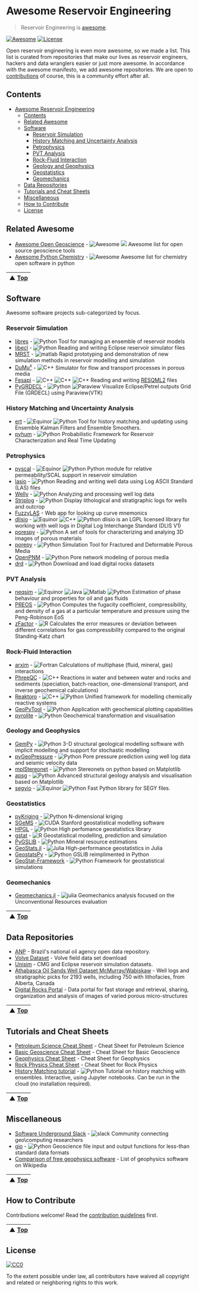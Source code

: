 # Awesome Reservoir Engineering
> Reservoir Engineering is [awesome](awesome.md).

[![Awesome](https://cdn.rawgit.com/sindresorhus/awesome/d7305f38d29fed78fa85652e3a63e154dd8e8829/media/badge.svg)](https://github.com/sindresorhus/awesome) [![License](https://img.shields.io/github/license/softwareunderground/awesome-open-geoscience.svg)](LICENSE)

Open reservoir engineering is even more awesome, so we made a list. This list is curated from repositories that make our lives as reservoir engineers, hackers and data wranglers easier or just more awesome. In accordance with the awesome manifesto, we add awesome repositories. We are open to [contributions](contributing.md) of course, this is a community effort after all.

## Contents

- [Awesome Reservoir Engineering](#awesome-reservoir-engineering)
  - [Contents](#contents)
  - [Related Awesome](#related-awesome)
  - [Software](#software)
    - [Reservoir Simulation](#reservoir-simulation)
    - [History Matching and Uncertainty Analysis](#history-matching-and-uncertainty-analysis)
    - [Petrophysics](#petrophysics)
    - [PVT Analysis](#pvt-analysis)
    - [Rock-Fluid Interaction](#rock-fluid-interaction)
    - [Geology and Geophysics](#geology-and-geophysics)
    - [Geostatistics](#geostatistics)
    - [Geomechanics](#geomechanics)
  - [Data Repositories](#data-repositories)
  - [Tutorials and Cheat Sheets](#tutorials-and-cheat-sheets)
  - [Miscellaneous](#miscellaneous)
  - [How to Contribute](#how-to-contribute)
  - [License](#license)

## Related Awesome
- [Awesome Open Geoscience](https://github.com/softwareunderground/awesome-open-geoscience) - ![Awesome](media/icon/awesome.png) ![](media/icon/fork.png) Awesome list for open source geoscience tools   
- [Awesome Python Chemistry](https://github.com/lmmentel/awesome-python-chemistry) - ![Awesome](media/icon/awesome.png) Awesome list for chemistry open software in python

| ▲ [Top](#awesome-reservoir-engineering) |
| --- |

## Software
Awesome software projects sub-categorized by focus.
### Reservoir Simulation
- [libres](https://github.com/equinor/libres) - ![Python](media/icon/python.png) Tool for managing an ensemble of reservoir models
- [libecl](https://github.com/equinor/libecl) - ![Python](media/icon/python.png) Reading and writing Eclipse reservoir simulator files
- [MRST](https://www.sintef.no/projectweb/mrst) - ![matlab](media/icon/matlab.png) Rapid prototyping and demonstration of new simulation methods in reservoir modelling and simulation
- [DuMu<sup>x</sup>](https://dumux.org) - ![C++](media/icon/cplusplus.png) Simulator for flow and transport processes in porous media
- [Fesapi](https://github.com/F2I-Consulting/fesapi) - ![C++](media/icon/cplusplus.png) ![C++](media/icon/java.png) ![C++](media/icon/csharp.png) Reading and writing [RESQML2](https://www.energistics.org/portfolio/resqml-data-standards/) files
- [PyGRDECL](https://github.com/BinWang0213/PyGRDECL) - ![Python](media/icon/python.png) ![Paraview](media/icon/paraview.png) Visualize Eclipse/Petrel outputs Grid File (GRDECL) using Paraview(VTK)
### History Matching and Uncertainty Analysis
- [ert](https://github.com/equinor/ert) - ![Equinor](media/icon/equinor.png) ![Python](media/icon/python.png) Tool for history matching and updating using Ensemble Kalman Filters and Ensemble Smoothers.
- [pyhum](https://github.com/juliohm/HUM) - ![Python](media/icon/python.png) Probabilistic Framework for Reservoir Characterization and Real Time Updating
### Petrophysics
- [pyscal](https://github.com/equinor/pyscal) - ![Equinor](media/icon/equinor.png) ![Python](media/icon/python.png) Python module for relative permeability/SCAL support in reservoir simulation
- [lasio](https://github.com/kinverarity1/lasio/) - ![Python](media/icon/python.png) Reading and writing well data using Log ASCII Standard (LAS) files
- [Welly](https://github.com/agile-geoscience/welly) - ![Python](media/icon/python.png) Analyzing and processing well log data
- [Striplog](https://github.com/agile-geoscience/striplog) - ![Python](media/icon/python.png) Display lithological and stratigraphic logs for wells and outcrop
- [FuzzyLAS](http://fuzzylas.appspot.com/) - Web app for looking up curve mnemonics
- [dlisio](https://github.com/equinor/dlisio) - ![Equinor](media/icon/equinor.png) ![C++](media/icon/cplusplus.png) ![Python](media/icon/python.png) dlisio is an LGPL licensed library for working with well logs in Digital Log Interchange Standard (DLIS V1) 
- [porespy](https://github.com/PMEAL/porespy) - ![Python](media/icon/python.png) A set of tools for characterizing and analying 3D images of porous materials
- [porepy](https://github.com/pmgbergen/porepy) - ![Python](media/icon/python.png) Simulation Tool for Fractured and Deformable Porous Media
- [OpenPNM](https://github.com/PMEAL/OpenPNM) - ![Python](media/icon/python.png) Pore network modeling of porous media
- [drd](https://github.com/LukasMosser/digital_rocks_data) - ![Python](media/icon/python.png) Download and load digital rocks datasets
### PVT Analysis
- [neqsim](https://equinor.github.io/neqsimhome/) - ![Equinor](media/icon/equinor.png) ![Java](media/icon/java.png) ![Matlab](media/icon/matlab.png) ![Python](media/icon/python.png) Estimation of phase behaviour and properties for oil and gas fluids
- [PREOS](https://github.com/CorySimon/PREOS) - ![Python](media/icon/python.png) Computes the fugacity coefficient, compressibility, and density of a gas at a particular temperature and pressure using the Peng-Robinson EoS
- [zFactor](https://github.com/f0nzie/zFactor) - ![R](media/icon/r.png) Calculates the error measures or deviation between different correlations for gas compressibility compared to the original Standing-Katz chart
### Rock-Fluid Interaction
- [arxim](https://www.emse.fr/~moutte/arxim/) - ![Fortran](media/icon/fortran.png) Calculations of multiphase (fluid, mineral, gas) interactions
- [PhreeQC](https://www.usgs.gov/software/phreeqc-version-3) - ![C++](media/icon/cplusplus.png) Reactions in water and between water and rocks and sediments (speciation, batch-reaction, one-dimensional transport, and inverse geochemical calculations)
- [Reaktoro](https://reaktoro.org/) - ![C++](media/icon/cplusplus.png) ![Python](media/icon/python.png) Unified framework for modelling chemically reactive systems
- [GeoPyTool](https://github.com/GeoPyTool/GeoPyTool) - ![Python](media/icon/python.png) Application with geochemical plotting capabilities
- [pyrolite](https://github.com/morganjwilliams/pyrolite) - ![Python](media/icon/python.png) Geochemical transformation and visualisation
### Geology and Geophysics
- [GemPy](https://github.com/cgre-aachen/gempy) - ![Python](media/icon/python.png) 3-D structural geological modelling software with implicit modelling and support for stochastic modelling
- [pyGeoPressure](https://pygeopressure.readthedocs.io/en/latest/) - ![Python](media/icon/python.png) Pore pressure prediction using well log data and seismic velocity data
- [mplStereonet](https://github.com/joferkington/mplstereonet) - ![Python](media/icon/python.png) Stereonets on python based on Matplotlib
- [apsg](https://github.com/ondrolexa/apsg) - ![Python](media/icon/python.png) Advanced structural geology analysis and visualisation based on Matplotlib
-  [segyio](https://github.com/equinor/segyio) - ![Equinor](media/icon/equinor.png) ![Python](media/icon/python.png) Fast Python library for SEGY files.

### Geostatistics
- [pyKriging](https://github.com/capaulson/pyKriging) - ![Python](media/icon/python.png) N-dimensional kriging
- [SGeMS](http://sgems.sourceforge.net/) - ![CUDA](media/icon/cuda.png) Stanford geostatistical modelling software
- [HPGL](https://github.com/hpgl/hpgl) - ![Python](media/icon/python.png) High perfomance geostatistics library
- [gstat](https://github.com/r-spatial/gstat/) - ![R](media/icon/r.png) Geostatistical modelling, prediction and simulation
- [PyGSLIB](https://opengeostat.github.io/pygslib/index.html) - ![Python](media/icon/python.png) Mineral resource estimations
- [GeoStats.jl](https://github.com/juliohm/GeoStats.jl) - ![Julia](media/icon/julia.png) High-performance geostatistics in Julia
- [GeostatsPy](https://github.com/GeostatsGuy/GeostatsPy) - ![Python](media/icon/python.png) GSLIB reimplimented in Python
- [GeoStat-Framework](https://github.com/GeoStat-Framework) - ![Python](media/icon/python.png) Framework for geostatistical simulations
### Geomechanics
- [Geomechanics.jl](https://github.com/scuervo91/Geomechanics.jl) - ![julia](media/icon/julia.png) Geomechanics analysis focused on the Unconventional Resources evaluation 

| ▲ [Top](#awesome-reservoir-engineering) |
| --- |

## Data Repositories
- [ANP](http://www.anp.gov.br/dados-abertos-anp) - Brazil's national oil agency open data repository.
- [Volve Dataset](https://www.equinor.com/en/how-and-why/digitalisation-in-our-dna/volve-field-data-village-download.html) - Volve field data set download
- [Unisim](https://www.unisim.cepetro.unicamp.br/benchmarks/br/) - CMG and Eclipse reservoir simulation datasets. 
- [Athabasca Oil Sands Well Dataset McMurray/Wabiskaw](https://ags.aer.ca/publications/SPE_006.html) - Well logs and stratigraphic picks for 2193 wells, including 750 with lithofacies, from Alberta, Canada
- [Digital Rocks Portal](https://www.digitalrocksportal.org/) - Data portal for fast storage and retrieval, sharing, organization and analysis of images of varied porous micro-structures

| ▲ [Top](#awesome-reservoir-engineering) |
| --- |

## Tutorials and Cheat Sheets

- [Petroleum Science Cheat Sheet](https://static.squarespace.com/static/549dcda5e4b0a47d0ae1db1e/54a06d6ee4b0d158ed95f696/54a06d6fe4b0d158ed96019e/1323808738753/Cheatsheet_petroleum.pdf) - Cheat Sheet for Petroleum Science
- [Basic Geoscience Cheat Sheet](https://static.squarespace.com/static/549dcda5e4b0a47d0ae1db1e/54a06d6ee4b0d158ed95f696/54a06d6fe4b0d158ed95fff0/1295033898443/Cheatsheet_basic.pdf) - Cheat Sheet for Basic Geoscience
- [Geophysics Cheat Sheet](https://static.squarespace.com/static/549dcda5e4b0a47d0ae1db1e/54a06d6ee4b0d158ed95f696/54a06d70e4b0d158ed9603f5/1350658645407/Cheatsheet_geophysics.pdf) - Cheat Sheet for Geophysics
- [Rock Physics Cheat Sheet](https://static.squarespace.com/static/549dcda5e4b0a47d0ae1db1e/54a06d6ee4b0d158ed95f696/54a06d6fe4b0d158ed960042/1374593568367/Cheatsheet_Rock_Physics.pdf) -  Cheat Sheet for Rock Physics
- [History Matching tutorial](https://github.com/patricknraanes/HistoryMatching) - ![Python](media/icon/python.png)
  Tutorial on history matching with ensembles.
  Interactive, using Jupyter notebooks.
  Can be run in the cloud (no installation required).

| ▲ [Top](#awesome-reservoir-engineering) |
| --- |

## Miscellaneous

- [Software Underground Slack](https://softwareunderground.org/) - ![slack](media/icon/slack.png) Community connecting geo\computing researchers
- [gio](https://github.com/agile-geoscience/gio) - ![Python](media/icon/python.png) Geoscience file input and output functions for less-than standard data formats
- [Comparison of free geophysics software](https://en.wikipedia.org/wiki/Comparison_of_free_geophysics_software) - List of geophysics software on Wikipedia

| ▲ [Top](#awesome-reservoir-engineering) |
| --- |

## How to Contribute

Contributions welcome! Read the [contribution guidelines](contributing.md) first.

| ▲ [Top](#awesome-reservoir-engineering) |
| --- |

## License

[![CC0](http://mirrors.creativecommons.org/presskit/buttons/88x31/svg/cc-zero.svg)](https://creativecommons.org/publicdomain/zero/1.0/)

To the extent possible under law, all contributors have waived all copyright and
related or neighboring rights to this work.
